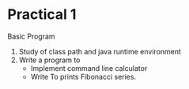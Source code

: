 # Practical 1
Basic Program

1. Study of class path and java runtime environment
2. Write a program to
    - Implement command line calculator
    - Write To prints Fibonacci series.